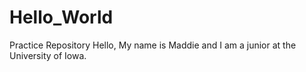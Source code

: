 # Hello_World
Practice Repository
Hello, My name is Maddie and I am a junior at the University of Iowa.
